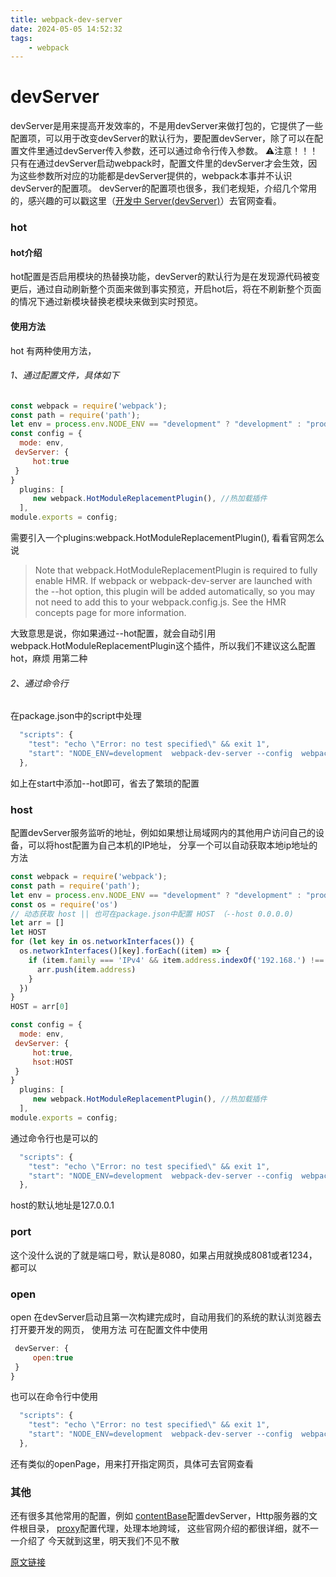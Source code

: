 ```yaml
---
title: webpack-dev-server
date: 2024-05-05 14:52:32
tags:
	- webpack
---
```

# devServer

devServer是用来提高开发效率的，不是用devServer来做打包的，它提供了一些配置项，可以用于改变devServer的默认行为，要配置devServer，除了可以在配置文件里通过devServer传入参数，还可以通过命令行传入参数。
 ⚠️注意！！！只有在通过devServer启动webpack时，配置文件里的devServer才会生效，因为这些参数所对应的功能都是devServer提供的，webpack本事并不认识devServer的配置项。
 devServer的配置项也很多，我们老规矩，介绍几个常用的，感兴趣的可以戳这里（[开发中 Server(devServer)](https://www.webpackjs.com/configuration/dev-server/)）去官网查看。

### hot

#### hot介绍

hot配置是否启用模块的热替换功能，devServer的默认行为是在发现源代码被变更后，通过自动刷新整个页面来做到事实预览，开启hot后，将在不刷新整个页面的情况下通过新模块替换老模块来做到实时预览。

#### 使用方法

hot 有两种使用方法，

###### 1、通过配置文件，具体如下

```javascript
const webpack = require('webpack');
const path = require('path');
let env = process.env.NODE_ENV == "development" ? "development" : "production";
const config = {
  mode: env,
 devServer: {
     hot:true
 }
}
  plugins: [
     new webpack.HotModuleReplacementPlugin(), //热加载插件
  ],
module.exports = config;
```

需要引入一个plugins:webpack.HotModuleReplacementPlugin(),
 看看官网怎么说

> Note that webpack.HotModuleReplacementPlugin is required to fully enable HMR. If webpack or webpack-dev-server are launched with the --hot option, this plugin will be added automatically, so you may not need to add this to your webpack.config.js. See the HMR concepts page for more information.

大致意思是说，你如果通过--hot配置，就会自动引用webpack.HotModuleReplacementPlugin这个插件，所以我们不建议这么配置hot，麻烦
 用第二种
 ###### 2、通过命令行
 在package.json中的script中处理

```javascript
  "scripts": {
    "test": "echo \"Error: no test specified\" && exit 1",
    "start": "NODE_ENV=development  webpack-dev-server --config  webpack.develop.config.js --hot",
  },
```

如上在start中添加--hot即可，省去了繁琐的配置

### host

配置devServer服务监听的地址，例如如果想让局域网内的其他用户访问自己的设备，可以将host配置为自己本机的IP地址，
 分享一个可以自动获取本地ip地址的方法

```javascript
const webpack = require('webpack');
const path = require('path');
let env = process.env.NODE_ENV == "development" ? "development" : "production";
const os = require('os')
// 动态获取 host || 也可在package.json中配置 HOST （--host 0.0.0.0)
let arr = []
let HOST
for (let key in os.networkInterfaces()) {
  os.networkInterfaces()[key].forEach((item) => {
    if (item.family === 'IPv4' && item.address.indexOf('192.168.') !== -1) {
      arr.push(item.address)
    }
  })
}
HOST = arr[0]

const config = {
  mode: env,
 devServer: {
     hot:true,
     hsot:HOST
 }
}
  plugins: [
     new webpack.HotModuleReplacementPlugin(), //热加载插件
  ],
module.exports = config;
```

通过命令行也是可以的

```javascript
  "scripts": {
    "test": "echo \"Error: no test specified\" && exit 1",
    "start": "NODE_ENV=development  webpack-dev-server --config  webpack.develop.config.js --hot --host 0.0.0.0",
  },
```

host的默认地址是127.0.0.1

### port

这个没什么说的了就是端口号，默认是8080，如果占用就换成8081或者1234，都可以

### open

open 在devServer启动且第一次构建完成时，自动用我们的系统的默认浏览器去打开要开发的网页，
 使用方法
 可在配置文件中使用

```javascript
 devServer: {
     open:true
 }
}
```

也可以在命令行中使用

```javascript
  "scripts": {
    "test": "echo \"Error: no test specified\" && exit 1",
    "start": "NODE_ENV=development  webpack-dev-server --config  webpack.develop.config.js --hot --open --host 0.0.0.0",
  },
```

还有类似的openPage，用来打开指定网页，具体可去官网查看

### 其他

还有很多其他常用的配置，例如
 [contentBase](https://www.webpackjs.com/configuration/dev-server/#devserver-contentbase)配置devServer，Http服务器的文件根目录，
 [proxy](https://www.webpackjs.com/configuration/dev-server/#devserver-proxy)配置代理，处理本地跨域，
 这些官网介绍的都很详细，就不一一介绍了
 今天就到这里，明天我们不见不散

[原文链接](https://www.qdtalk.com/2018/11/13/从零搭建webpack4之必须要懂的devserver/)